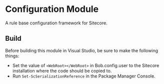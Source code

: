 # Configuration Module #

A rule base configuration framework for Sitecore.

## Build
Before building this module in Visual Studio, be sure to make the following things:
* Set the value of `<WebRoot></WebRoot>` in Bob.config.user to the Sitecore installation where the code should be copied to.
* Run `Set-ScSerializationReference` in the Package Manager Console.